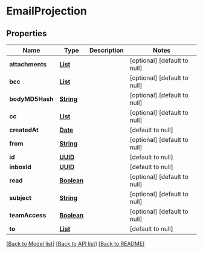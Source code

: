 # EmailProjection
## Properties

Name | Type | Description | Notes
------------ | ------------- | ------------- | -------------
**attachments** | [**List**](string) |  | [optional] [default to null]
**bcc** | [**List**](string) |  | [optional] [default to null]
**bodyMD5Hash** | [**String**](string) |  | [optional] [default to null]
**cc** | [**List**](string) |  | [optional] [default to null]
**createdAt** | [**Date**](DateTime) |  | [default to null]
**from** | [**String**](string) |  | [optional] [default to null]
**id** | [**UUID**](UUID) |  | [default to null]
**inboxId** | [**UUID**](UUID) |  | [default to null]
**read** | [**Boolean**](boolean) |  | [optional] [default to null]
**subject** | [**String**](string) |  | [optional] [default to null]
**teamAccess** | [**Boolean**](boolean) |  | [optional] [default to null]
**to** | [**List**](string) |  | [default to null]

[[Back to Model list]](../README#documentation-for-models) [[Back to API list]](../README#documentation-for-api-endpoints) [[Back to README]](../README)

